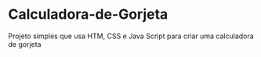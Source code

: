 # Calculadora-de-Gorjeta
Projeto simples que usa HTM, CSS e Java Script para criar uma calculadora de gorjeta

